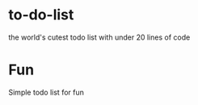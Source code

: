 # to-do-list
the world's cutest todo list with under 20 lines of code

# Fun
Simple todo list for fun
